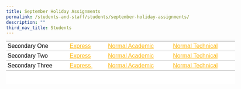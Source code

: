 ```yaml
---
title: September Holiday Assignments
permalink: /students-and-staff/students/september-holiday-assignments/
description: ""
third_nav_title: Students
---
```

<table class="ive_eobj_center iveo_table ives_tab_simple" style="margin: auto; outline: 0px; padding: 0px; border-collapse: collapse; clear: both; border: none; color: rgb(0, 0, 0); font-family: Poppins, sans-serif; font-size: 16px; font-style: normal; font-variant-ligatures: normal; font-variant-caps: normal; font-weight: 400; letter-spacing: normal; orphans: 2; text-align: left; text-transform: none; white-space: normal; widows: 2; word-spacing: 0px; -webkit-text-stroke-width: 0px; background-color: rgb(255, 255, 255); text-decoration-thickness: initial; text-decoration-style: initial; text-decoration-color: initial; width: 626px; height: 119px;"><tbody style="margin: 0px; outline: 0px; padding: 0px;"><tr style="margin: 0px; outline: 0px; padding: 0px;"><td style="margin: 0px; outline: 0px; padding: 4px; text-align: left; background-color: transparent; border-bottom: 1px solid rgb(170, 170, 170); color: inherit; width: 170px;">Secondary One</td><td style="margin: 0px; outline: 0px; padding: 4px; text-align: left; background-color: transparent; border-bottom: 1px solid rgb(170, 170, 170); color: inherit; width: 100px;"><a href="[](/files/Sep_2022_Holiday%20Assignments%201E.pdf)" target="_blank" style="margin: 0px; outline: 0px; padding: 0px; color: rgb(253, 184, 19); font-weight: 500; text-decoration: underline;">Express</a></td><td style="margin: 0px; outline: 0px; padding: 4px; text-align: left; background-color: transparent; border-bottom: 1px solid rgb(170, 170, 170); color: inherit; width: 179px;"><a href="[](/files/Sep_2022_Holiday%20Assignments%201NA.pdf)" target="_blank" style="margin: 0px; outline: 0px; padding: 0px; color: rgb(253, 184, 19); font-weight: 500; text-decoration: underline;">Normal Academic</a></td><td style="margin: 0px; outline: 0px; padding: 4px; text-align: left; background-color: transparent; border-bottom: 1px solid rgb(170, 170, 170); color: inherit; width: 175px;"><a href="[](/files/Sep_2022_Holiday%20Assignments%201NT.pdf)" target="_blank" style="margin: 0px; outline: 0px; padding: 0px; color: rgb(253, 184, 19); font-weight: 500; text-decoration: underline;">Normal Technical</a></td></tr><tr style="margin: 0px; outline: 0px; padding: 0px;"><td style="margin: 0px; outline: 0px; padding: 4px; text-align: left; background-color: transparent; border-bottom: 1px solid rgb(170, 170, 170); color: inherit; width: 60px;">Secondary Two</td><td style="margin: 0px; outline: 0px; padding: 4px; text-align: left; background-color: transparent; border-bottom: 1px solid rgb(170, 170, 170); color: inherit; width: 60px;"><a href="[](/files/Sep_2022_Holiday%20Assignments%202E.pdf)" target="_blank" style="margin: 0px; outline: 0px; padding: 0px; color: rgb(253, 184, 19); font-weight: 500; text-decoration: underline;">Express</a></td><td style="margin: 0px; outline: 0px; padding: 4px; text-align: left; background-color: transparent; border-bottom: 1px solid rgb(170, 170, 170); color: inherit; width: 60px;"><a href="[](/files/Sep_2022_Holiday%20Assignments%202NA.pdf)" target="_blank" style="margin: 0px; outline: 0px; padding: 0px; color: rgb(253, 184, 19); font-weight: 500; text-decoration: underline;">Normal Academic</a></td><td style="margin: 0px; outline: 0px; padding: 4px; text-align: left; background-color: transparent; border-bottom: 1px solid rgb(170, 170, 170); color: inherit; width: 60px;"><a href="[](/files/Sep_2022_Holiday%20Assignments%202NT.pdf)" target="_blank" style="margin: 0px; outline: 0px; padding: 0px; color: rgb(253, 184, 19); font-weight: 500; text-decoration: underline;">Normal Technical</a></td></tr><tr style="margin: 0px; outline: 0px; padding: 0px;"><td style="margin: 0px; outline: 0px; padding: 4px; text-align: left; background-color: transparent; border-bottom: 1px solid rgb(170, 170, 170); color: inherit;">Secondary Three</td><td style="margin: 0px; outline: 0px; padding: 4px; text-align: left; background-color: transparent; border-bottom: 1px solid rgb(170, 170, 170); color: inherit;"><a href="https://woodgrovesec.moe.edu.sg/qql/slot/u609/Academic%20Matters/2022/Holidays%20Assignment/Sep_2022_Holiday%20Assignments%203E.pdf" target="" style="margin: 0px; outline: 0px; padding: 0px; color: rgb(253, 184, 19); font-weight: 500; text-decoration: underline;">Express&nbsp;</a></td><td style="margin: 0px; outline: 0px; padding: 4px; text-align: left; background-color: transparent; border-bottom: 1px solid rgb(170, 170, 170); color: inherit;"><a href="https://woodgrovesec.moe.edu.sg/qql/slot/u609/Academic%20Matters/2022/Holidays%20Assignment/Sep_2022_Holiday%20Assignments%203NA.pdf" target="_blank" style="margin: 0px; outline: 0px; padding: 0px; color: rgb(253, 184, 19); font-weight: 500; text-decoration: underline;">Normal Academic</a>&nbsp;</td><td style="margin: 0px; outline: 0px; padding: 4px; text-align: left; background-color: transparent; border-bottom: 1px solid rgb(170, 170, 170); color: inherit;"><a href="https://woodgrovesec.moe.edu.sg/qql/slot/u609/Academic%20Matters/2022/Holidays%20Assignment/Sep_2022_Holiday%20Assignments%203NT.pdf" target="" style="margin: 0px; outline: 0px; padding: 0px; color: rgb(253, 184, 19); font-weight: 500; text-decoration: underline;">Normal Technical</a>&nbsp;</td></tr></tbody></table>